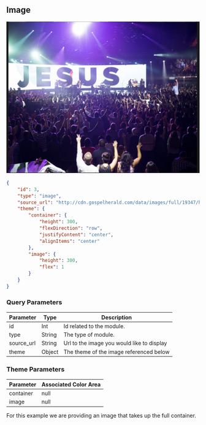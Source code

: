 ## Image

![module](../images/image.png)

```json
{
	"id": 3,
	"type": "image",
	"source_url": "http://cdn.gospelherald.com/data/images/full/19347/hillsong-let-hope-rise.jpg",
	"theme": {
		"container": {
			"height": 300,
			"flexDirection": "row",
			"justifyContent": "center",
			"alignItems": "center"
		},
		"image": {
			"height": 300,
			"flex": 1
		}
	}
}
```

### Query Parameters

Parameter | Type | Description
--------- | ------- | -----------
id | Int | Id related to the module.
type | String | The type of module.
source_url | String | Url to the image you would like to display
theme | Object | The theme of the image referenced below

### Theme Parameters

Parameter | Associated Color Area
--------- | -----------
container | null
image | null

For this example we are providing an image that takes up the full container.